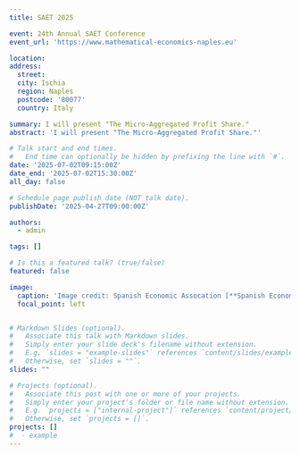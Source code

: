 ```yaml
---
title: SAET 2025

event: 24th Annual SAET Conference
event_url: 'https://www.mathematical-economics-naples.eu'

location: 
address:
  street: 
  city: Ischia
  region: Naples
  postcode: '80077'
  country: Italy

summary: I will present "The Micro-Aggregated Profit Share."
abstract: 'I will present "The Micro-Aggregated Profit Share."'

# Talk start and end times.
#   End time can optionally be hidden by prefixing the line with `#`.
date: '2025-07-02T09:15:00Z'
date_end: '2025-07-02T15:30:00Z'
all_day: false

# Schedule page publish date (NOT talk date).
publishDate: '2025-04-27T09:00:00Z'

authors:
  - admin

tags: []

# Is this a featured talk? (true/false)
featured: false

image:
  caption: 'Image credit: Spanish Economic Assocation [**Spanish Economic Assocation**](https://asesec.org/simposio-de-la-asociacion-espanola-de-economia-2024/)'
  focal_point: left


# Markdown Slides (optional).
#   Associate this talk with Markdown slides.
#   Simply enter your slide deck's filename without extension.
#   E.g. `slides = "example-slides"` references `content/slides/example-slides.md`.
#   Otherwise, set `slides = ""`.
slides: ""

# Projects (optional).
#   Associate this post with one or more of your projects.
#   Simply enter your project's folder or file name without extension.
#   E.g. `projects = ["internal-project"]` references `content/project/deep-learning/index.md`.
#   Otherwise, set `projects = []`.
projects: []
#  - example
---
```






